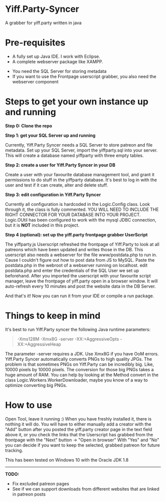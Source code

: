 # Yiff.Party-Syncer
A grabber for yiff.party written in java

# Pre-requisites
* A fully set up Java IDE. I work with Eclipse.
* A complete webserver package like XAMPP.
- You need the SQL Server for storing metadata
- If you want to use the Frontpage userscript grabber, you also need the webserver component

# Steps to get your own instance up and running
**Step 0: Clone the repo**

**Step 1: get your SQL Server up and running**

Currently, Yiff.Party Syncer needs a SQL Server to store patreon and file metadata.
Set up your SQL Server, import the yiffparty.sql into your server.
This will create a database named yiffparty with three empty tables.

**Step 2: create a user for Yiff.Party Syncer in your DB**

Create a user with your favourite database management tool, and grant it permissions to do stuff in the yiffparty database.
It's best to log in with the user and test if it can create, alter and delete stuff.

**Step 3: edit configuration in Yiff.Party Syncer**

Currently all configuration is hardcoded in the Logic.Config class.
Look through it, the class is fully commented.
YOU WILL NEED TO INCLUDE THE RIGHT CONNECTOR FOR YOUR DATABASE INTO YOUR PROJECT.
Logic.OUtil has been configured to work with the mysql JDBC connection, but it is **NOT** included in this project.

**Step 4 (optional): set up the yiff.party frontpage grabber UserScript**

The yiffparty.js Userscript refreshed the frontpage of Yiff.Party to look at all patreons which have been updated and writes those in the DB.
This userscript also needs a webserver for the file www/postdata.php to run in. Cause I couldn't figure out how to post data from JS to MySQL.
Paste the postdata.php in the webroot of a webserver running on localhost. edit postdata.php and enter the credentials of the SQL User we set up beforehand.
After you imported the userscript with your favourite script manager, leave the frontpage of yiff.party open in a browser window. 
It will auto-refresh every 10 minutes and post the website data in the DB Server.

And that's it! Now you can run it from your IDE or compile a run package.

# Things to keep in mind
It's best to run Yiff.Party syncer the following Java runtime parameters:
> -Xms128M -Xmx8G -server -XX:+AggressiveOpts -XX:+AggressiveHeap

The parameter -server requires a JDK.
Use Xmx8G if you have OoM errors. Yiff.Party Syncer automatically converts PNGs to high quality JPGs.
The problem is that sometimes PNGs on Yiff.Party can be incredibly big. Like, 10000 pixels by 10000 pixels.
The conversion for those big PNGs takes a huge amount of RAM.
You can help by looking at the Method convert in the class Logic.Workers.WorkerDownloader, maybe 
you know of a way to optimize converting big PNGs.

# How to use
Open Tool, leave it running :)
When you have freshly installed it, there is nothing it will do.
You will have to either manually add a creator with the "Add" button after you posted the yiff.party creator page in the text field above it, 
or you check the links that the Userscript has grabbed from the frontpage with the "Next" button -> "Open in browser"
With "Yes" and "No" you can decide if you want to keep the selected, grabbed patreon for future tracking.

This has been tested on Windows 10 with the Oracle JDK 1.8

-------------------------------------------------------------------------------

**TODO:**
- Fix excluded patreon pages
- See if we can support downloads from different websites that are linked in patreon posts
